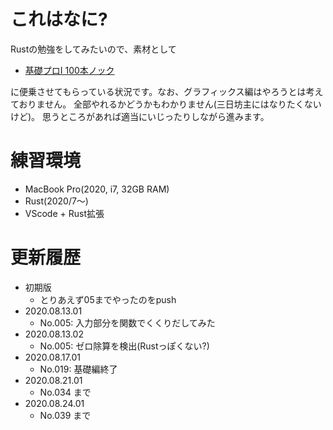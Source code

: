 # これはなに?

Rustの勉強をしてみたいので、素材として

- [基礎プロI 100本ノック](http://www.cc.kyoto-su.ac.jp/~mmina/bp1/hundredKnocks.html)

に便乗させてもらっている状況です。なお、グラフィックス編はやろうとは考えておりません。
全部やれるかどうかもわかりません(三日坊主にはなりたくないけど)。
思うところがあれば適当にいじったりしながら進みます。

# 練習環境

- MacBook Pro(2020, i7, 32GB RAM)
- Rust(2020/7〜)
- VScode + Rust拡張

# 更新履歴

- 初期版
  - とりあえず05までやったのをpush
- 2020.08.13.01
  - No.005: 入力部分を関数でくくりだしてみた
- 2020.08.13.02
  - No.005: ゼロ除算を検出(Rustっぽくない?)
- 2020.08.17.01
  - No.019: 基礎編終了
- 2020.08.21.01
  - No.034 まで
- 2020.08.24.01
  - No.039 まで
